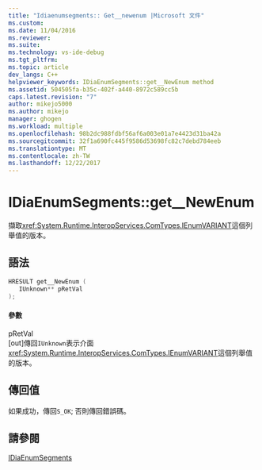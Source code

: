 ```yaml
---
title: "Idiaenumsegments:: Get__newenum |Microsoft 文件"
ms.custom: 
ms.date: 11/04/2016
ms.reviewer: 
ms.suite: 
ms.technology: vs-ide-debug
ms.tgt_pltfrm: 
ms.topic: article
dev_langs: C++
helpviewer_keywords: IDiaEnumSegments::get__NewEnum method
ms.assetid: 504505fa-b35c-402f-a440-8972c589cc5b
caps.latest.revision: "7"
author: mikejo5000
ms.author: mikejo
manager: ghogen
ms.workload: multiple
ms.openlocfilehash: 98b2dc988fdbf56af6a003e01a7e4423d31ba42a
ms.sourcegitcommit: 32f1a690fc445f9586d53698fc82c7debd784eeb
ms.translationtype: MT
ms.contentlocale: zh-TW
ms.lasthandoff: 12/22/2017
---
```

# <a name="idiaenumsegmentsgetnewenum"></a>IDiaEnumSegments::get__NewEnum
擷取<xref:System.Runtime.InteropServices.ComTypes.IEnumVARIANT>這個列舉值的版本。  
  
## <a name="syntax"></a>語法  
  
```C++  
HRESULT get__NewEnum (   
   IUnknown** pRetVal  
);  
```  
  
#### <a name="parameters"></a>參數  
 pRetVal  
 [out]傳回`IUnknown`表示介面<xref:System.Runtime.InteropServices.ComTypes.IEnumVARIANT>這個列舉值的版本。  
  
## <a name="return-value"></a>傳回值  
 如果成功，傳回`S_OK`; 否則傳回錯誤碼。  
  
## <a name="see-also"></a>請參閱  
 [IDiaEnumSegments](../../debugger/debug-interface-access/idiaenumsegments.md)